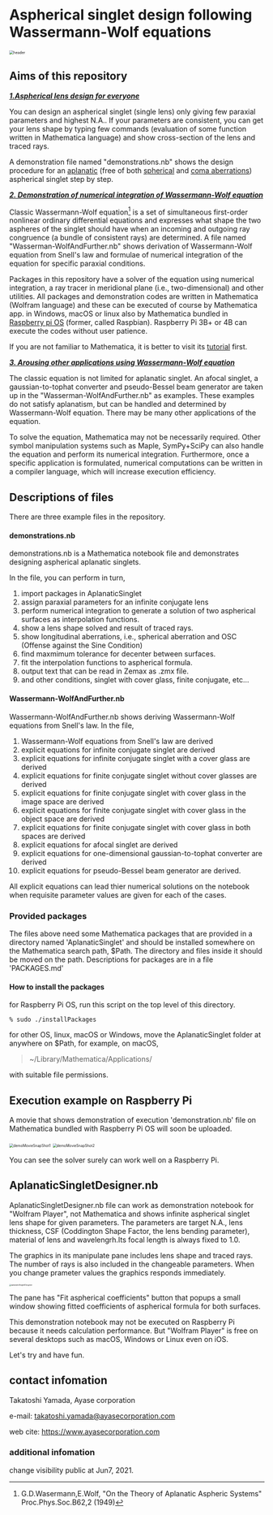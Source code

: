 # Aspherical singlet design following Wassermann-Wolf equations

<img src="examples.png" alt="header" style="zoom:50%;" />



## Aims of this repository

<u>***1.Aspherical lens design for everyone***</u>

You can design an aspherical singlet (single lens) only giving few paraxial parameters and highest N.A.. If your parameters are consistent, you can get your lens shape by typing few commands (evaluation of some function written in Mathematica language) and show cross-section of the lens and traced rays.

A demonstration file named "demonstrations.nb" shows the design procedure for an [aplanatic](https://en.wikipedia.org/wiki/Aplanatic_lens) (free of both [spherical](https://en.wikipedia.org/wiki/Spherical_aberration) and [coma aberrations](https://en.wikipedia.org/wiki/Coma_aberration)) aspherical singlet step by step.

<u>***2. Demonstration of numerical integration of Wassermann-Wolf equation***</u>

Classic Wassermann-Wolf equation[^1] is a set of simultaneous first-order nonlinear ordinary differential equations and expresses what shape the two aspheres of the singlet should have when an incoming and outgoing ray congruence (a bundle of consistent rays) are determined.
A file named "Wasserman-WolfAndFurther.nb" shows derivation of Wassermann-Wolf equation from Snell's law and formulae of numerical integration of the equation for specific paraxial conditions.

Packages in this repository have a solver of the equation using numerical integration, a ray tracer in meridional plane (i.e., two-dimensional) and other utilities. All packages and demonstration codes are written in Mathematica (Wolfram language) and these can be executed of course by Mathematica app. in Windows, macOS or linux also by Mathematica bundled in [Raspberry pi OS](https://www.raspberrypi.org/software/) (former, called Raspbian). Raspberry Pi 3B+ or 4B can execute the codes without user patience.

If you are not familiar to Mathematica, it is better to visit its [tutorial](https://www.wolfram.com/language/fast-introduction-for-math-students/) first.

<u>***3. Arousing other applications using Wassermann-Wolf equation***</u>

The classic equation is not limited for aplanatic singlet. An afocal singlet, a gaussian-to-tophat converter and pseudo-Bessel beam generator are taken up in the "Wasserman-WolfAndFurther.nb" as examples. These examples do not satisfy aplanatism, but can be handled and determined by Wassermann-Wolf equation. There may be many other applications of the equation.

To solve the equation, Mathematica may not be necessarily required. Other symbol manipulation systems such as Maple, SymPy+SciPy can also handle the equation and perform its numerical integration. Furthermore, once a specific application is formulated, numerical computations can be written in a compiler language, which will increase execution efficiency.

[^1]: G.D.Wasermann,E.Wolf, "On the Theory of Aplanatic Aspheric Systems" Proc.Phys.Soc.B62,2 (1949)

## Descriptions of files

There are three example files in the repository.
#### demonstrations.nb

demonstrations.nb is a Mathematica notebook file and demonstrates designing aspherical aplanatic singlets.

In the file, you can perform in turn,

1. import packages in AplanaticSinglet
2. assign paraxial parameters for an infinite conjugate lens
3. perform numerical integration to generate a solution of two aspherical surfaces as interpolation functions.
4. show a lens shape solved and result of traced rays.
5. show longitudinal aberrations, i.e., spherical aberration and OSC (Offense against the Sine Condition)
6. find maxmimum tolerance for decenter between surfaces.
7. fit the interpolation functions to aspherical formula.
8. output text that can be read in Zemax as .zmx file.
9. and other conditions, singlet with cover glass, finite conjugate, etc...

#### Wassermann-WolfAndFurther.nb

Wassermann-WolfAndFurther.nb shows deriving Wassermann-Wolf equations from Snell's law. In the file,

1. Wassermann-Wolf equations from Snell's law are derived
3. explicit equations for infinite conjugate singlet are derived
4. explicit equations for infinite conjugate singlet with a cover glass are derived
5. explicit equations for finite conjugate singlet without cover glasses are derived
6. explicit equations for finite conjugate singlet with cover glass in the image space are derived
7. explicit equations for finite conjugate singlet with cover glass in the object space are derived
8. explicit equations for finite conjugate singlet with cover glass in both spaces are derived
9. explicit equations for afocal singlet are derived
10. explicit equations for one-dimensional gaussian-to-tophat converter are derived
11. explicit equations for pseudo-Bessel beam generator are derived.

All explicit equations can lead thier numerical solutions on the notebook when requisite parameter values are given for each of the cases.


### Provided packages

The files above need some Mathematica packages that are provided in a directory named 'AplanaticSinglet' and should be installed somewhere on the Mathematica search path, $Path. The directory and files inside it should be moved on the path.
Descriptions for packages are in a file 'PACKAGES.md'

#### How to install the packages

for Raspberry Pi OS, run this script on the top level of this directory.

```
% sudo ./installPackages
```

for other OS, linux, macOS or Windows,
move the AplanaticSinglet folder at anywhere on $Path, for example, on macOS,

> ~/Library/Mathematica/Applications/

with suitable file permissions.


## Execution example on Raspberry Pi

A movie that shows demonstration of execution 'demonstration.nb' file on Mathematica bundled with Raspberry Pi OS will soon be uploaded.

<img src="demoMovieSnapShot1.jpg" alt="demoMovieSnapShot1" style="zoom:50%;" />

<img src="demoMovieSnapShot2.jpg" alt="demoMovieSnapShot2" style="zoom:50%;" />

You can see the solver surely can work well on a Raspberry Pi.

## AplanaticSingletDesigner.nb

AplanaticSingletDesigner.nb file can work as demonstration notebook for "Wolfram Player", not Mathematica and shows infinite aspherical singlet lens shape for given parameters. The parameters are target N.A., lens thickness, CSF  (Coddington Shape Factor, the lens bending parameter), material of lens and wavelengrh.Its focal length is always fixed to 1.0.

The graphics in its manipulate pane includes lens shape and traced rays. The number of rays is also included in the changeable parameters. When you change prameter values the graphics responds immediately.

<img src="aplanaticSingletDesginer.png" alt="aplanaticSingletDesginer" style="zoom:25%;" />

The pane has "Fit aspherical coefficients" button that popups a small window showing fitted coefficients of aspherical formula for both surfaces.

This demonstration notebook may not be executed on Raspberry Pi because it needs calculation performance. But "Wolfram Player" is free on several desktops such as macOS, Windows or Linux even on iOS.

Let's try and have fun.

## contact infomation

Takatoshi Yamada, Ayase corporation



e-mail: takatoshi.yamada@ayasecorporation.com

web cite: https://www.ayasecorporation.com



### additional infomation
change visibility public at Jun7, 2021.